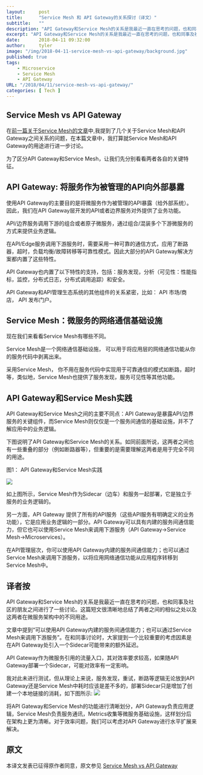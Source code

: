 ```yaml
---
layout:     post
title:      "Service Mesh 和 API Gateway的关系探讨（译文）"
subtitle:   ""
description: "API Gateway和Service Mesh的关系是我最近一直在思考的问题，也和同事及社区的朋友之间进行了一些讨论。这篇短文很清晰地总结了两者之间的相似之处以及这两者在微服务架构中的不同用途。"
excerpt: "API Gateway和Service Mesh的关系是我最近一直在思考的问题，也和同事及社区的朋友之间进行了一些讨论。这篇短文很清晰地总结了两者之间的相似之处以及这两者在微服务架构中的不同用途。"
date:       2018-04-11 09:32:00
author:     tyler
image: "/img/2018-04-11-service-mesh-vs-api-gateway/background.jpg"
published: true
tags:
    - Microservice
    - Service Mesh
    - API Gateway
URL: "/2018/04/11/service-mesh-vs-api-gateway/"
categories: [ Tech ]
---
```


## Service Mesh vs API Gateway

在[前一篇关于Service Mesh的文章](https://medium.com/microservices-in-practice/service-mesh-for-microservices-2953109a3c9a)中,我提到了几个关于Service Mesh和API Gateway之间关系的问题，在本篇文章中，我打算就Service Mesh和API Gateway的用途进行进一步讨论。

为了区分API Gateway和Service Mesh，让我们先分别看看两者各自的关键特征。

## API Gateway: 将服务作为被管理的API向外部暴露


使用API Gateway的主要目的是将微服务作为被管理的API暴露（给外部系统）。因此，我们在API Gateway层开发的API或者边界服务对外提供了业务功能。

API/边界服务调用下游的组合或者原子微服务，通过组合/混装多个下游微服务的方式来提供业务逻辑。

在API/Edge服务调用下游服务时，需要采用一种可靠的通信方式，应用了断路器，超时，负载均衡/故障转移等可靠性模式。因此大部分的API Gateway解决方案都内置了这些特性。

API Gateway也内置了以下特性的支持，包括：服务发现，分析（可见性：性能指标，监控，分布式日志，分布式调用追踪）和安全。

API Gateway和API管理生态系统的其他组件的关系紧密，比如： API 市场/商店， API 发布门户。

## Service Mesh：微服务的网络通信基础设施

现在我们来看看Service Mesh有哪些不同。

Service Mesh是一个网络通信基础设施， 可以用于将应用层的网络通信功能从你的服务代码中剥离出来。

采用Service Mesh， 你不用在服务代码中实现用于可靠通信的模式如断路，超时等，类似地，Service Mesh也提供了服务发现，服务可见性等其他功能。

## API Gateway和Service Mesh实践

API Gateway和Service Mesh之间的主要不同点：API Gateway是暴露API/边界服务的关键组件，而Service Mesh则仅仅是一个服务间通信的基础设施，并不了解应用中的业务逻辑。

下图说明了API Gateway和Service Mesh的关系。如同前面所说，这两者之间也有一些重叠的部分（例如断路器等），但重要的是需要理解这两者是用于完全不同的用途。


图1： API Gateway和Service Mesh实践

![](/img/2018-04-11-service-mesh-vs-api-gateway/service-mesh-vs-api-gateway.png)

如上图所示，Service Mesh作为Sidecar（边车）和服务一起部署，它是独立于服务的业务逻辑的。

另一方面，API Gateway 提供了所有的API服务（这些API服务有明确定义的业务功能），它是应用业务逻辑的一部分。API Gateway可以具有内建的服务间通信能力，但它也可以使用Service Mesh来调用下游服务（API Gateway->Service Mesh->Microservices）。

在API管理层次，你可以使用API Gateway内建的服务间通信能力；也可以通过Service Mesh来调用下游服务，以将应用网络通信功能从应用程序转移到Service Mesh中。

## 译者按

API Gateway和Service Mesh的关系是我最近一直在思考的问题，也和同事及社区的朋友之间进行了一些讨论。这篇短文很清晰地总结了两者之间的相似之处以及这两者在微服务架构中的不同用途。

文章中提到“可以使用API Gateway内建的服务间通信能力；也可以通过Service Mesh来调用下游服务”。在和同事讨论时，大家提到一个比较重要的考虑因素是在API Gateway处引入一个Sidecar可能带来的额外延迟。

API Gateway作为微服务引用的流量入口，其对效率要求较高，如果随API Gateway部署一个Sidecar，可能对效率有一定影响。

我对此未进行测试，但从理论上来说，服务发现，重试，断路等逻辑无论放到API Gateway还是Service Mesh中耗时应该是差不多的，部署Sidecar只是增加了创建一个本地链接的消耗，如下图所示:
![](/img/2018-04-11-service-mesh-vs-api-gateway/api-gateway-with-service-mesh.png)

将API Gateway和Service Mesh的功能进行清晰划分，API Gateway负责应用逻辑，Service Mesh负责服务通讯，Metrics收集等微服务基础设施，这样划分后在架构上更为清晰。对于效率问题，我们可以考虑对API Gateway进行水平扩展来解决。

## 原文

本译文发表已征得原作者同意，原文参见 [Service Mesh vs API Gateway](https://medium.com/microservices-in-practice/service-mesh-vs-api-gateway-a6d814b9bf56)

